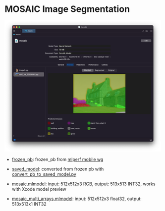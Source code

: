 # MOSAIC Image Segmentation

![](mosaic/mosaic_ade20k_in_xcode_model_preview.png)

* [frozen_pb](mosaic/frozen_pb): frozen_pb from [mlperf mobile wg](https://github.com/mlcommons/mobile_open/tree/main/vision/mosaic/models_and_checkpoints/R4)
* [saved_model](mosaic/saved_model): converted from frozen pb with [convert_pb_to_saved_model.py](convert_pb_to_saved_model.py)

* [mosaic.mlmodel](mosaic/mosaic.mlmodel): input: 512x512x3 RGB, output: 513x513 INT32, works with Xcode model preview
* [mosaic_multi_arrays.mlmodel](mosaic/mosaic.mlmodel): input: 512x512x3 float32, output: 513x513x1 INT32
